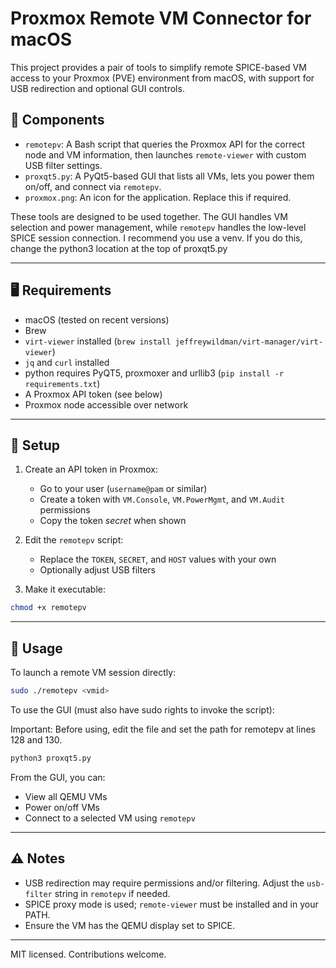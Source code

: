 # Proxmox Remote VM Connector for macOS

This project provides a pair of tools to simplify remote SPICE-based VM access to your Proxmox (PVE) environment from macOS, with support for USB redirection and optional GUI controls.

## 🔧 Components

- `remotepv`: A Bash script that queries the Proxmox API for the correct node and VM information, then launches `remote-viewer` with custom USB filter settings.
- `proxqt5.py`: A PyQt5-based GUI that lists all VMs, lets you power them on/off, and connect via `remotepv`.
- `proxmox.png`: An icon for the application.  Replace this if required.

These tools are designed to be used together. The GUI handles VM selection and power management, while `remotepv` handles the low-level SPICE session connection.
I recommend you use a venv.  If you do this, change the python3 location at the top of proxqt5.py

---

## 🖥️ Requirements

- macOS (tested on recent versions)
- Brew
- `virt-viewer` installed (`brew install jeffreywildman/virt-manager/virt-viewer`)
- `jq` and `curl` installed
- python requires PyQT5, proxmoxer and urllib3 (`pip install -r requirements.txt`)
- A Proxmox API token (see below)
- Proxmox node accessible over network

---

## 🔐 Setup

1. Create an API token in Proxmox:
   - Go to your user (`username@pam` or similar)
   - Create a token with `VM.Console`, `VM.PowerMgmt`, and `VM.Audit` permissions
   - Copy the token *secret* when shown

2. Edit the `remotepv` script:
   - Replace the `TOKEN`, `SECRET`, and `HOST` values with your own
   - Optionally adjust USB filters

3. Make it executable:

```bash
chmod +x remotepv
```

---

## 🚀 Usage

To launch a remote VM session directly:

```bash
sudo ./remotepv <vmid>
```

To use the GUI (must also have sudo rights to invoke the script):

Important: Before using, edit the file and set the path for remotepv at lines 128 and 130.

```bash
python3 proxqt5.py
```

From the GUI, you can:
- View all QEMU VMs
- Power on/off VMs
- Connect to a selected VM using `remotepv`

---

## ⚠️ Notes

- USB redirection may require permissions and/or filtering. Adjust the `usb-filter` string in `remotepv` if needed.
- SPICE proxy mode is used; `remote-viewer` must be installed and in your PATH.
- Ensure the VM has the QEMU display set to SPICE.

---

MIT licensed. Contributions welcome.
